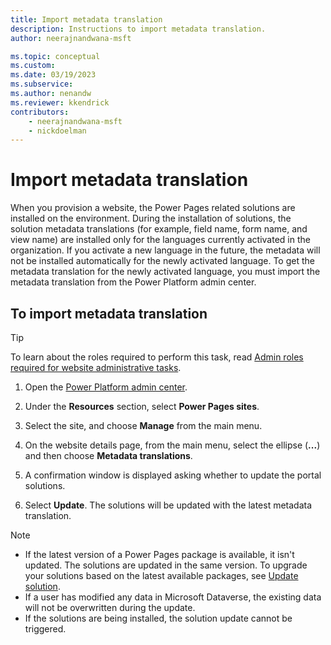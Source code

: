 ```yaml
---
title: Import metadata translation
description: Instructions to import metadata translation.
author: neerajnandwana-msft

ms.topic: conceptual
ms.custom: 
ms.date: 03/19/2023
ms.subservice: 
ms.author: nenandw
ms.reviewer: kkendrick
contributors:
    - neerajnandwana-msft
    - nickdoelman
---
```


# Import metadata translation

When you provision a website, the Power Pages related solutions are installed on the environment. During the installation of solutions, the solution metadata translations (for example, field name, form name, and view name) are installed only for the languages currently activated in the organization. If you activate a new language in the future, the metadata will not be installed automatically for the newly activated language. To get the metadata translation for the newly activated language, you must import the metadata translation from the Power Platform admin center.

## To import metadata translation

> [!TIP]
> To learn about the roles required to perform this task, read [Admin roles required for website administrative tasks](admin-roles.md).

1. Open the [Power Platform admin center](admin-overview.md).

1. Under the **Resources** section, select **Power Pages sites**.

1. Select the site, and choose **Manage** from the main menu.

1. On the website details page, from the main menu, select the ellipse (**...**) and then choose **Metadata translations**.

1. A confirmation window is displayed asking whether to update the portal solutions.

1. Select **Update**. The solutions will be updated with the latest metadata translation.

> [!Note]
> - If the latest version of a Power Pages package is available, it isn't updated. The solutions are updated in the same version. To upgrade your solutions based on the latest available packages, see [Update solution](update-solution.md).
> - If a user has modified any data in Microsoft Dataverse, the existing data will not be overwritten during the update.
> - If the solutions are being installed, the solution update cannot be triggered.


